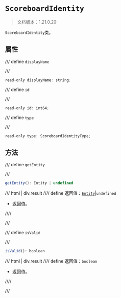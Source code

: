# `ScoreboardIdentity`

> 文档版本：1.21.0.20

`ScoreboardIdentity`类。

## 属性

/// define
`displayName`


///

```js
read-only displayName: string;
```


/// define
`id`


///

```js
read-only id: int64;
```


/// define
`type`


///

```js
read-only type: ScoreboardIdentityType;
```


## 方法

/// define
`getEntity`


///

```js
getEntity(): Entity | undefined
```

/// html | div.result
//// define
返回值：[`Entity`](../entity.md)|`undefined`

- 返回值。


////

///


/// define
`isValid`


///

```js
isValid(): boolean
```

/// html | div.result
//// define
返回值：`boolean`

- 返回值。


////

///

